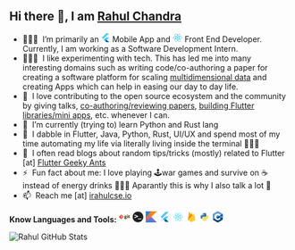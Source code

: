## Hi there 👋, I am [Rahul Chandra](https://irahulcse.github.io)

- 👨🏻‍💻  &nbsp;I’m primarily an <img src="https://github.com/irahulcse/irahulcse/blob/master/assets/flutterio-icon.svg" height=16 /> Mobile App and <img src="https://github.com/irahulcse/irahulcse/blob/master/assets/react.svg" height=16 /> Front End Developer. Currently, I am working as a Software Development Intern. 
- 👨🏻‍🔬  &nbsp;I like experimenting with tech. This has led me into many interesting domains such as writing code/co-authoring a paper for creating a software platform for scaling [multidimensional data](https://joss.theoj.org/papers/10.21105/joss.02006) and creating Apps which can help in easing our day to day life.
- 🤗  &nbsp;I love contributing to the open source ecosystem and the community by giving talks, [co-authoring/reviewing papers](https://joss.theoj.org/papers/10.21105/joss.0200), [building Flutter libraries/mini apps](https://github.com/irahulcse/A-Complete-Guide-To-Flutter), etc. whenever I can.
- 🌱  &nbsp;I’m currently (trying to) learn Python and Rust lang
- 💬  &nbsp;I dabble in Flutter, Java, Python, Rust, UI/UX and spend most of my time automating my life via literally living inside the terminal 🤷🏻‍♂️
- 📝  &nbsp;I often read blogs about random tips/tricks (mostly) related to Flutter [at] [Flutter Geeky Ants](https://blog.geekyants.com/flutter/home?gi=7972c64db096)
- ⚡️  &nbsp;Fun fact about me: I love playing 🕹war games and survive on ☕️ instead of energy drinks 🙇🏻‍♂️ Aparantly this is why I also talk a lot 🤔
- 📫  &nbsp;Reach me [at] [irahulcse.io](https://irahulcse.github.io)


**Know Languages and Tools:**
<code><img height="20" src="https://raw.githubusercontent.com/github/explore/80688e429a7d4ef2fca1e82350fe8e3517d3494d/topics/git/git.png"></code>
<code><img height="20" src="https://raw.githubusercontent.com/github/explore/80688e429a7d4ef2fca1e82350fe8e3517d3494d/topics/terminal/terminal.png"></code>
<code><img height="20" src="https://raw.githubusercontent.com/github/explore/80688e429a7d4ef2fca1e82350fe8e3517d3494d/topics/kotlin/kotlin.png"></code>
<code><img height="20" src="https://raw.githubusercontent.com/github/explore/80688e429a7d4ef2fca1e82350fe8e3517d3494d/topics/flutter/flutter.png"></code>
<code><img height="20" src="https://raw.githubusercontent.com/github/explore/80688e429a7d4ef2fca1e82350fe8e3517d3494d/topics/react/react.png"></code>
<code><img height="20" src="https://raw.githubusercontent.com/github/explore/80688e429a7d4ef2fca1e82350fe8e3517d3494d/topics/firebase/firebase.png"></code>
<code><img height="20" src="https://raw.githubusercontent.com/github/explore/80688e429a7d4ef2fca1e82350fe8e3517d3494d/topics/python/python.png"></code>
<code><img height="20" src="https://raw.githubusercontent.com/github/explore/80688e429a7d4ef2fca1e82350fe8e3517d3494d/topics/cpp/cpp.png"></code>

![Rahul GitHub Stats](https://github-readme-stats.vercel.app/api?username=irahulcse&show_icons=true&hide_border=true)
